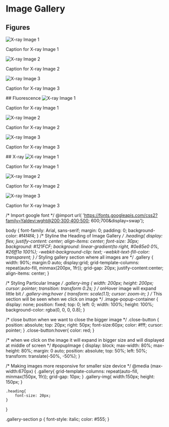 # Image Gallery

<div class="gallery">
  
  ## Figures
  <img src="assets/img/gallery/60dpf_vertebrae_xray.png" alt="X-ray Image 1">
  <p>Caption for X-ray Image 1</p>
    
  <img src="assets/img/gallery/60dpf_vertebrae_xray.png" alt="X-ray Image 2">
  <p>Caption for X-ray Image 2</p>
    
  <img src="assets/img/gallery/60dpf_vertebrae_xray.png" alt="X-ray Image 3">
  <p>Caption for X-ray Image 3</p>
  
</div>
<div class="gallery">  
  ## Fluorescence
  <img src="assets/img/gallery/60dpf_vertebrae_xray.png" alt="X-ray Image 1">
  <p>Caption for X-ray Image 1</p>
    
  <img src="assets/img/gallery/60dpf_vertebrae_xray.png" alt="X-ray Image 2">
  <p>Caption for X-ray Image 2</p>
    
  <img src="assets/img/gallery/60dpf_vertebrae_xray.png" alt="X-ray Image 3">
  <p>Caption for X-ray Image 3</p>
</div>

<div class="gallery">
  ## X-ray

  <img src="assets/img/gallery/60dpf_vertebrae_xray.png" alt="X-ray Image 1">
  <p>Caption for X-ray Image 1</p>
    
  <img src="assets/img/gallery/60dpf_vertebrae_xray.png" alt="X-ray Image 2">
  <p>Caption for X-ray Image 2</p>
    
  <img src="assets/img/gallery/60dpf_vertebrae_xray.png" alt="X-ray Image 3">
  <p>Caption for X-ray Image 3</p>

</div>

/* Import google font */
@import url(
'https://fonts.googleapis.com/css2?family=Yaldevi:wght@200;300;400;500;
600;700&display=swap');

body {
	font-family: Arial, sans-serif;
	margin: 0;
	padding: 0;
	background-color: #f4f4f4;
}
/* Styline the Heading of Image Gallery */
.heading{ 
	display: flex;
	justify-content: center;
	align-items: center;
	font-size: 30px;
	background: #121FCF;
	background: linear-gradient(to right, #0e85e0 0%, #26ff1a 100%);
	-webkit-background-clip: text;
	-webkit-text-fill-color: transparent;
}
/* Styling gallery section where all images are */
.gallery {
	width: 90%;
	margin:0 auto;
	display:grid;
	grid-template-columns: repeat(auto-fill, minmax(200px, 1fr));
	grid-gap: 20px;
	justify-content:center;
	align-items: center; 
}

/* Styling Particular Image */
.gallery-img {
	width: 200px;
	height: 200px;
	cursor: pointer;
	transition: transform 0.2s;
}
/* onHover image will expand little bit */
.gallery-img:hover {
	transform: scale(1.1);
	cursor: zoom-in;
}
/* This section will be seen when we click on image */
.image-popup-container {
	display: none;
	position: fixed;
	top: 0;
	left: 0;
	width: 100%;
	height: 100%;
	background-color: rgba(0, 0, 0, 0.8);
}

/* close button when we want to close the bigger image */
.close-button {
	position: absolute;
	top: 20px;
	right: 50px;
	font-size:60px;
	color: #fff;
	cursor: pointer;
}
.close-button:hover{
	color: red;
}

/* when we click on the image it will expand in bigger size and will displayed 
at middle of screen */
#popupImage {
	display: block;
	max-width: 80%;
	max-height: 80%;
	margin: 0 auto;
	position: absolute;
	top: 50%;
	left: 50%;
	transform: translate(-50%, -50%);
}

/* Making images more responsive for smaller size device */
@media (max-width:670px) {
	.gallery{
		grid-template-columns: repeat(auto-fill, minmax(150px, 1fr));
		grid-gap: 10px;
	}
	.gallery-img{
		width:150px;
		height: 150px;
	}

	.heading{
		font-size: 20px;
	}
}


  .gallery-section p {
    font-style: italic;
    color: #555;
  }
</style>


